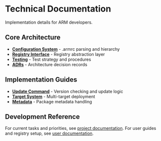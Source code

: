 # Technical Documentation

Implementation details for ARM developers.

## Core Architecture

- **[Configuration System](core/armrc-configuration.md)** - .armrc parsing and hierarchy
- **[Registry Interface](core/registry-capabilities.md)** - Registry abstraction layer
- **[Testing](core/testing.md)** - Test strategy and procedures
- **[ADRs](core/adr/)** - Architecture decision records

## Implementation Guides

- **[Update Command](update-command.md)** - Version checking and update logic
- **[Target System](core/configuration-driven-targets.md)** - Multi-target deployment
- **[Metadata](core/metadata-generation.md)** - Package metadata handling

## Development Reference

For current tasks and priorities, see [project documentation](../project/).
For user guides and registry setup, see [user documentation](../user/).
